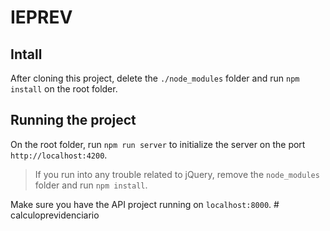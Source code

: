 # IEPREV

## Intall

After cloning this project, delete the `./node_modules` folder and run `npm install` on the root folder.

## Running the project

On the root folder, run `npm run server` to initialize the server on the port `http://localhost:4200`.

> If you run into any trouble related to jQuery, remove the `node_modules` folder and run `npm install`.

Make sure you have the API project running on `localhost:8000`.
#   c a l c u l o p r e v i d e n c i a r i o  
 